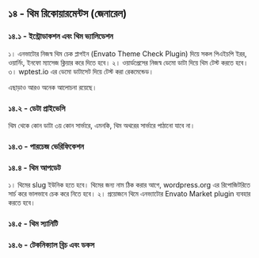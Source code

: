 ## ১৪ - থিম রিকোয়ারমেন্টস (জেনারেল)

### ১৪.১ - ইন্ট্রোডাকশন এবং থিম ভ্যালিডেশন

১। এনভাটোর নিজস্ব থিম চেক প্লাগইন (Envato Theme Check Plugin) দিয়ে সকল পিএইচপি ইরর, ওয়ার্নিং, ইনফো ম্যাসেজ ক্লিয়ার করে দিতে হবে।
২। ওয়ার্ডপ্রেসের নিজস্ব ডেমো ডাটা দিয়ে থিম টেস্ট করতে হবে।
৩। wptest.io এর ডেমো ডাটাসেট দিয়ে টেস্ট করা রেকমেন্ডেড।

এছাড়াও আরও অনেক আলোচনা রয়েছে।

### ১৪.২ - ডেটা প্রাইভেসি

থিম থেকে কোন ডাটা ৩য় কোন সার্ভারে, এমনকি, থিম অথরের সার্ভারে পাঠানো যাবে না।

### ১৪.৩ - পারচেজ ভেরিফিকেশন

### ১৪.৪ - থিম আপডেট

১। থিমের slug ইউনিক হতে হবে। থিমের জন্য নাম ঠিক করার আগে, wordpress.org এর রিপোজিটরিতে সার্চ করে ভালভাবে চেক করে নিতে হবে।
২। প্রয়োজনে থিমে এনভ্যাটোর Envato Market plugin ব্যবহার করতে হবে।

### ১৪.৫ - থিম স্যানিটি

### ১৪.৬ - টেকনিক্যাল ব্রিচ এবং ডকস
